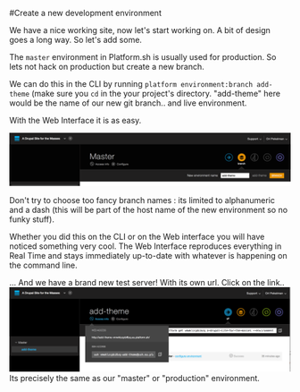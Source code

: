 #Create a new development environment

We have a nice working site, now let's start working on. A bit of design goes
a long way. So let's add some.

The `master`  environment in Platform.sh is usually used for production. So lets
not hack on production but create a new branch.

We can do this in the CLI by running `platform environment:branch add-theme`
(make sure you `cd` in the your project's directory. "add-theme" here would be
the name of our new git branch.. and live environment.

With the Web Interface it is as easy.

![Platform Web Create Branch](/images/platform-web-create-branch.png)

Don't try to choose too fancy branch names : its limited to alphanumeric and a
dash (this will be part of the host name of the new environment so no funky
stuff).

Whether you did this on the CLI or on the Web interface you will have noticed
something very cool. The Web Interface reproduces everything in Real Time and
stays immediately up-to-date with whatever is happening on the command line.

... And we have a brand new test server! With its own url. Click on the link..
![Platform Web Branch Created Url](/images/platform-web-branch-created-url.png)
Its precisely the same as our "master" or "production" environment.
